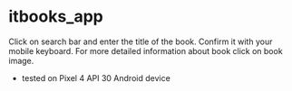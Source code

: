 # itbooks_app

Click on search bar and enter the title of the book. Confirm it with your mobile keyboard. For more detailed information about book click on book image.

- tested on Pixel 4 API 30 Android device


